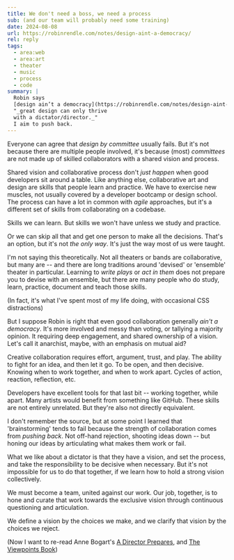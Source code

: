 ```yaml
---
title: We don't need a boss, we need a process
sub: (and our team will probably need some training)
date: 2024-08-08
url: https://robinrendle.com/notes/design-aint-a-democracy/
rel: reply
tags:
  - area:web
  - area:art
  - theater
  - music
  - process
  - code
summary: |
  Robin says
  [design ain’t a democracy](https://robinrendle.com/notes/design-aint-a-democracy/).
  "_great design can only thrive
  with a dictator/director._"
  I aim to push back.
---
```


Everyone can agree that
_design by committee_ usually fails.
But it's not because
there are multiple people involved,
it's because (most) _committees_
are not made up of skilled collaborators
with a shared vision and process.

Shared vision and collaborative process
don't _just happen_
when good developers sit around a table.
Like anything else,
collaborative art and design
are skills that people learn and practice.
We have to exercise new muscles,
not usually covered by
a developer bootcamp
or design school.
The process can have a lot in common
with _agile_ approaches,
but it's a different set of skills
from collaborating on a codebase.

Skills we can learn.
But skills we won't have
unless we study and practice.

Or we can skip all that
and get one person to make all the decisions.
That's an option,
but it's not _the only way_.
It's just the way most of us were taught.

I'm not saying this theoretically.
Not all theaters or bands
are collaborative, but many are --
and there are long traditions
around 'devised' or 'ensemble' theater in particular.
Learning to _write plays_ or _act in them_
does not prepare you to devise with an ensemble,
but there are many people who do
study, learn, practice, document and teach those skills.

(In fact, it's what I've spent most of my life doing,
with occasional CSS distractions)

But I suppose Robin is right that
even good collaboration
generally _ain't a democracy_.
It's more involved and messy than voting,
or tallying a majority opinion.
It requiring deep engagement,
and shared ownership of a vision.
Let's call it anarchist, maybe,
with an emphasis on mutual aid?

Creative collaboration
requires effort, argument, trust, and play.
The ability to fight for an idea,
and then let it go.
To be open, and then decisive.
Knowing when to work together,
and when to work apart.
Cycles of action, reaction, reflection, etc.

Developers have excellent tools for that last bit --
working together, while apart.
Many artists would benefit from something like GitHub.
These skills are not entirely unrelated.
But they're also not directly equivalent.

I don't remember the source,
but at some point I learned
that 'brainstorming' tends to fail
because the strength of collaboration
comes from _pushing back_.
Not off-hand rejection,
shooting ideas down --
but honing our ideas
by articulating what makes them work or fail.

What we like about a dictator
is that they have a vision,
and set the process,
and take the responsibility
to be decisive when necessary.
But it's not impossible for us to do that together,
if we learn how to hold a strong vision collectively.

We must become a team,
united against our work.
Our job, together,
is to hone and curate that work
towards the exclusive vision
through continuous questioning and articulation.

We define a vision by the choices we make,
and we clarify that vision by the choices we reject.

(Now I want to re-read Anne Bogart's
[A Director Prepares](https://bookshop.org/p/books/a-director-prepares-seven-essays-on-art-and-theatre-anne-bogart/21516283?ean=9780415238328),
and
[The Viewpoints Book](https://bookshop.org/p/books/the-viewpoints-book-a-practical-guide-to-viewpoints-and-composition-anne-bogart/10486980?ean=9781559362412))
